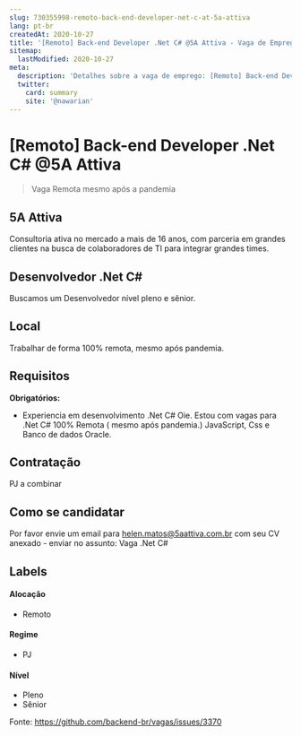 ```yaml
---
slug: 730355998-remoto-back-end-developer-net-c-at-5a-attiva
lang: pt-br
createdAt: 2020-10-27
title: '[Remoto] Back-end Developer .Net C# @5A Attiva - Vaga de Emprego'
sitemap:
  lastModified: 2020-10-27
meta:
  description: 'Detalhes sobre a vaga de emprego: [Remoto] Back-end Developer .Net C# @5A Attiva'
  twitter:
    card: summary
    site: '@nawarian'
---
```


# [Remoto] Back-end Developer .Net C# @5A Attiva


> Vaga Remota mesmo após  a pandemia

## 5A Attiva

Consultoria ativa no mercado a mais de 16 anos, com parceria em grandes clientes na busca de colaboradores de TI para integrar grandes times. 

## Desenvolvedor .Net C#
Buscamos um Desenvolvedor nível pleno e sênior. 

## Local
Trabalhar de forma 100% remota, mesmo após pandemia. 


## Requisitos
**Obrigatórios:**
- Experiencia em desenvolvimento .Net C#
Oie. Estou com vagas para .Net C# 100% Remota ( mesmo após pandemia.) 
JavaScript, 
Css e 
Banco de dados Oracle.  


## Contratação

PJ a combinar

## Como se candidatar

Por favor envie um email para helen.matos@5aattiva.com.br  com seu CV anexado - enviar no assunto: Vaga .Net C#

## Labels
<!-- retire os labels que não fazem sentido à vaga -->

#### Alocação
- Remoto

#### Regime
- PJ

#### Nível
- Pleno
- Sênior




Fonte: https://github.com/backend-br/vagas/issues/3370